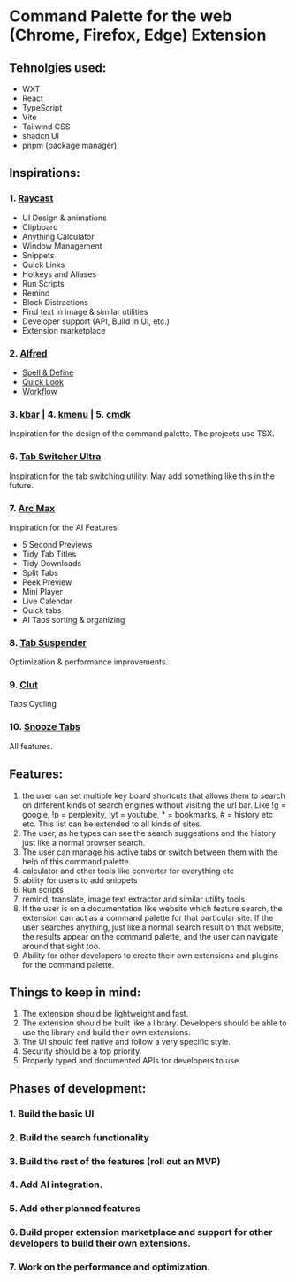 # Command Palette for the web (Chrome, Firefox, Edge) Extension

## Tehnolgies used:

- WXT
- React
- TypeScript
- Vite
- Tailwind CSS
- shadcn UI
- pnpm (package manager)

## Inspirations:

### 1. [Raycast](https://github.com/harshayburadkar/clut-chrome-extension/issues/20#issuecomment-2724517668)

- UI Design & animations
- Clipboard
- Anything Calculator
- Window Management
- Snippets
- Quick Links
- Hotkeys and Aliases
- Run Scripts
- Remind
- Block Distractions
- Find text in image & similar utilities
- Developer support (API, Build in UI, etc.)
- Extension marketplace

### 2. [Alfred](https://www.alfredapp.com/)

- [Spell & Define](https://www.alfredapp.com/help/features/dictionary/)
- [Quick Look](https://www.alfredapp.com/help/features/file-search/#quick-look)
- [Workflow](https://www.alfredapp.com/workflows/)

### 3. [kbar](https://github.com/timc1/kbar) | 4. [kmenu](https://github.com/haaarshsingh/kmenu) | 5. [cmdk](https://github.com/pacocoursey/cmdk)

Inspiration for the design of the command palette. The projects use TSX.

### 6. [Tab Switcher Ultra](https://codeberg.org/TheUllernProject/tab-switcher-ultra)

Inspiration for the tab switching utility. May add something like this in the future.

### 7. [Arc Max](https://arc.net/max)

Inspiration for the AI Features.

- 5 Second Previews
- Tidy Tab Titles
- Tidy Downloads
- Split Tabs
- Peek Preview
- Mini Player
- Live Calendar
- Quick tabs
- AI Tabs sorting & organizing

### 8. [Tab Suspender](https://github.com/sergey-drpa/Tab-Suspender)

Optimization & performance improvements.

### 9. [Clut](https://github.com/harshayburadkar/clut-chrome-extension)

Tabs Cycling

### 10. [Snooze Tabs](https://snoozetabs.com/)

All features.

## Features:

1. the user can set multiple key board shortcuts that allows them to search on different kinds of search engines without visiting the url bar. Like !g = google, !p = perplexity, !yt = youtube, \* = bookmarks, # = history etc etc. This list can be extended to all kinds of sites.
2. The user, as he types can see the search suggestions and the history just like a normal browser search.
3. The user can manage his active tabs or switch between them with the help of this command palette.
4. calculator and other tools like converter for everything etc
5. ability for users to add snippets
6. Run scripts
7. remind, translate, image text extractor and similar utility tools
8. If the user is on a documentation like website which feature search, the extension can act as a command palette for that particular site. If the user searches anything, just like a normal search result on that website, the results appear on the command palette, and the user can navigate around that sight too.
9. Ability for other developers to create their own extensions and plugins for the command palette.

## Things to keep in mind:

1. The extension should be lightweight and fast.
2. The extension should be built like a library. Developers should be able to use the library and build their own extensions.
3. The UI should feel native and follow a very specific style.
4. Security should be a top priority.
5. Properly typed and documented APIs for developers to use.

## Phases of development:

### 1. Build the basic UI

### 2. Build the search functionality

### 3. Build the rest of the features (roll out an MVP)

### 4. Add AI integration.

### 5. Add other planned features

### 6. Build proper extension marketplace and support for other developers to build their own extensions.

### 7. Work on the performance and optimization.
